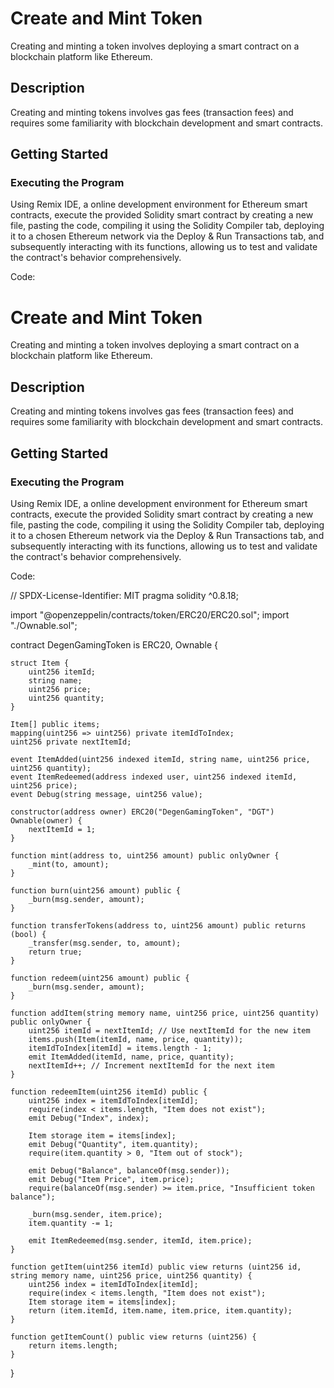 # Create and Mint Token
Creating and minting a token involves deploying a smart contract on a blockchain platform like Ethereum.

## Description
Creating and minting tokens involves gas fees (transaction fees) and requires some familiarity with blockchain development and smart contracts. 

## Getting Started

### Executing the Program

Using Remix IDE, a online development environment for Ethereum smart contracts, execute the provided Solidity smart contract by creating a new file, pasting the code, compiling it using the Solidity Compiler tab, deploying it to a chosen Ethereum network via the Deploy & Run Transactions tab, and subsequently interacting with its functions, allowing us to test and validate the contract's behavior comprehensively.

Code:

# Create and Mint Token
Creating and minting a token involves deploying a smart contract on a blockchain platform like Ethereum.

## Description
Creating and minting tokens involves gas fees (transaction fees) and requires some familiarity with blockchain development and smart contracts. 

## Getting Started

### Executing the Program

Using Remix IDE, a online development environment for Ethereum smart contracts, execute the provided Solidity smart contract by creating a new file, pasting the code, compiling it using the Solidity Compiler tab, deploying it to a chosen Ethereum network via the Deploy & Run Transactions tab, and subsequently interacting with its functions, allowing us to test and validate the contract's behavior comprehensively.

Code:

// SPDX-License-Identifier: MIT
pragma solidity ^0.8.18;

import "@openzeppelin/contracts/token/ERC20/ERC20.sol";
import "./Ownable.sol";

contract DegenGamingToken is ERC20, Ownable {

    struct Item {
        uint256 itemId;
        string name;
        uint256 price;
        uint256 quantity;
    }

    Item[] public items;
    mapping(uint256 => uint256) private itemIdToIndex;
    uint256 private nextItemId;

    event ItemAdded(uint256 indexed itemId, string name, uint256 price, uint256 quantity);
    event ItemRedeemed(address indexed user, uint256 indexed itemId, uint256 price);
    event Debug(string message, uint256 value);

    constructor(address owner) ERC20("DegenGamingToken", "DGT") Ownable(owner) {
        nextItemId = 1; 
    }

    function mint(address to, uint256 amount) public onlyOwner {
        _mint(to, amount);
    }

    function burn(uint256 amount) public {
        _burn(msg.sender, amount);
    }

    function transferTokens(address to, uint256 amount) public returns (bool) {
        _transfer(msg.sender, to, amount);
        return true;
    }

    function redeem(uint256 amount) public {
        _burn(msg.sender, amount);
    }

    function addItem(string memory name, uint256 price, uint256 quantity) public onlyOwner {
        uint256 itemId = nextItemId; // Use nextItemId for the new item
        items.push(Item(itemId, name, price, quantity));
        itemIdToIndex[itemId] = items.length - 1;
        emit ItemAdded(itemId, name, price, quantity);
        nextItemId++; // Increment nextItemId for the next item
    }

    function redeemItem(uint256 itemId) public {
        uint256 index = itemIdToIndex[itemId];
        require(index < items.length, "Item does not exist");
        emit Debug("Index", index);

        Item storage item = items[index];
        emit Debug("Quantity", item.quantity);
        require(item.quantity > 0, "Item out of stock");

        emit Debug("Balance", balanceOf(msg.sender));
        emit Debug("Item Price", item.price);
        require(balanceOf(msg.sender) >= item.price, "Insufficient token balance");

        _burn(msg.sender, item.price);
        item.quantity -= 1;

        emit ItemRedeemed(msg.sender, itemId, item.price);
    }

    function getItem(uint256 itemId) public view returns (uint256 id, string memory name, uint256 price, uint256 quantity) {
        uint256 index = itemIdToIndex[itemId];
        require(index < items.length, "Item does not exist");
        Item storage item = items[index];
        return (item.itemId, item.name, item.price, item.quantity);
    }

    function getItemCount() public view returns (uint256) {
        return items.length;
    }
}

